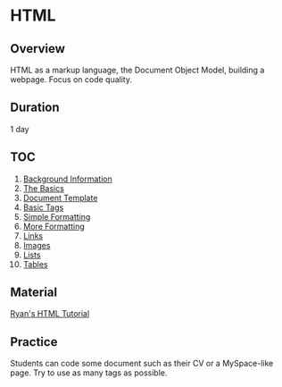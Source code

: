 # HTML

## Overview

HTML as a markup language, the Document Object Model, building a webpage. Focus on code quality.

## Duration

1 day

## TOC

1. [Background Information](https://ryanstutorials.net/html-tutorial/html-background.php)
2. [The Basics](https://ryanstutorials.net/html-tutorial/html.php)
3. [Document Template](https://ryanstutorials.net/html-tutorial/html-template.php)
4. [Basic Tags](https://ryanstutorials.net/html-tutorial/html-basic-tags.php)
5. [Simple Formatting](https://ryanstutorials.net/html-tutorial/html-simple-formatting.php)
6. [More Formatting](https://ryanstutorials.net/html-tutorial/html-more-formatting.php)
7. [Links](https://ryanstutorials.net/html-tutorial/html-links.php)
8. [Images](https://ryanstutorials.net/html-tutorial/html-images.php)
9. [Lists](https://ryanstutorials.net/html-tutorial/html-lists.php)
10. [Tables](https://ryanstutorials.net/html-tutorial/html-tables.php)

## Material

[Ryan's HTML Tutorial](https://ryanstutorials.net/html-tutorial/)

## Practice

Students can code some document such as their CV or a MySpace-like page. Try to use as many tags as possible.
